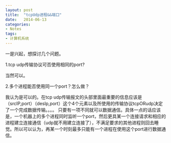 ```yaml
---
layout: post
title:  "tcpUdp进程&&端口"
date:   2014-06-13
categories: 
- Notes 
tags:
- 计算机系统
---
```


一是兴起，想探讨几个问题。

1.tcp udp传输协议可否使用相同的port?

当然可以。

2.多个进程能否使用同一个port？怎么做？

我认为是可以的。在tcp udp传输报文的头部里面最重要的信息应该是（srcIP,port）（desIp,port）这个4个元素以及所使用的传输协议tcpORudp决定了一个完成数据传输。。。。
只要有一项不同就可以数据通信。具体一点的话应该是，一个机器上的多个进程同时监听一个port，然后更具某一个连接请求和相应的进程建立连接通信（udp就不用建立连接了），不满足要求的其他进程则回去睡觉。所以可以认为，再某一个时刻最多只能有一个进程在使用这个port进行数据通信。

